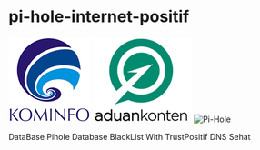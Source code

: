 # pi-hole-internet-positif
![Kominfo](/asset/kominfo_.png) ![Aduan Content](/asset/aduan_content.png) ![Pi-Hole](/asset/pi-hole_.png.png)

 DataBase Pihole Database BlackList With TrustPositif DNS Sehat
